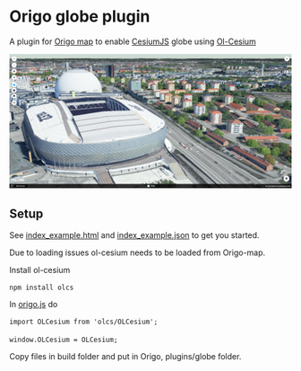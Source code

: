 # Origo globe plugin
A plugin for [Origo map](https://github.com/origo-map/origo) to enable [CesiumJS](https://cesium.com/platform/cesiumjs/) globe using  [Ol-Cesium](https://openlayers.org/ol-cesium/)

![Söderstadion](data/soderstadion.png "Söderstadion")

## Setup
See [index_example.html](https://github.com/haninge-geodata/origo-globe-plugin/blob/main/index_example.html) and [index_example.json](https://github.com/haninge-geodata/origo-globe-plugin/blob/main/index_example.json) to get you started.

Due to loading issues ol-cesium needs to be loaded from Origo-map.

Install ol-cesium
```
npm install olcs
```
In [origo.js](https://github.com/origo-map/origo/blob/master/origo.js) do

```
import OLCesium from 'olcs/OLCesium';

window.OLCesium = OLCesium;
```

Copy files in build folder and put in Origo, plugins/globe folder.
